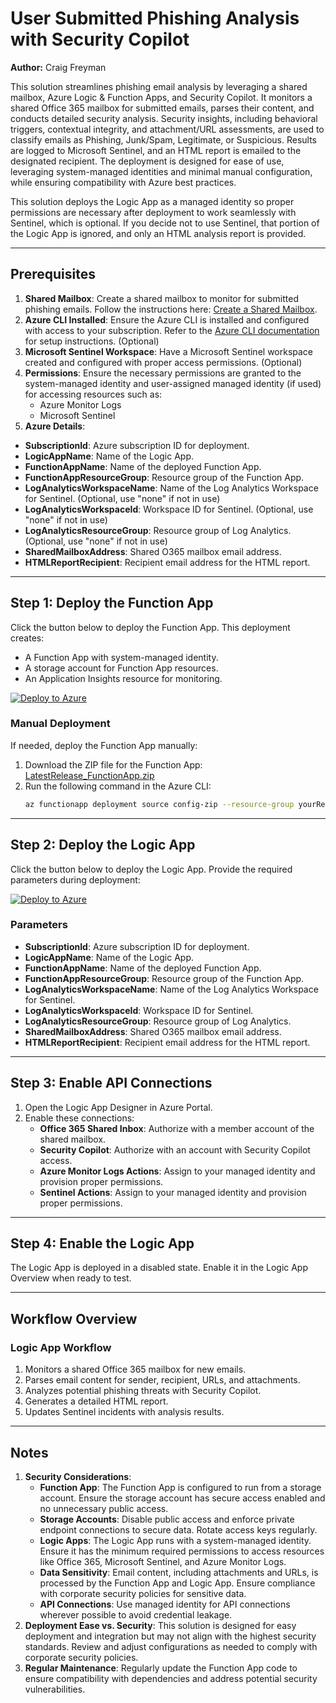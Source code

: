# User Submitted Phishing Analysis with Security Copilot
**Author:** Craig Freyman

This solution streamlines phishing email analysis by leveraging a shared mailbox, Azure Logic & Function Apps, and Security Copilot. It monitors a shared Office 365 mailbox for submitted emails, parses their content, and conducts detailed security analysis. Security insights, including behavioral triggers, contextual integrity, and attachment/URL assessments, are used to classify emails as Phishing, Junk/Spam, Legitimate, or Suspicious. Results are logged to Microsoft Sentinel, and an HTML report is emailed to the designated recipient. The deployment is designed for ease of use, leveraging system-managed identities and minimal manual configuration, while ensuring compatibility with Azure best practices.

This solution deploys the Logic App as a managed identity so proper permissions are necessary after deployment to work seamlessly with Sentinel, which is optional. If you decide not to use Sentinel, that portion of the Logic App is ignored, and only an HTML analysis report is provided.

---

## Prerequisites

1. **Shared Mailbox**: Create a shared mailbox to monitor for submitted phishing emails. Follow the instructions here: [Create a Shared Mailbox](https://learn.microsoft.com/en-us/microsoft-365/admin/email/create-a-shared-mailbox?view=o365-worldwide).
2. **Azure CLI Installed**: Ensure the Azure CLI is installed and configured with access to your subscription. Refer to the [Azure CLI documentation](https://learn.microsoft.com/en-us/cli/azure/install-azure-cli) for setup instructions. (Optional)
3. **Microsoft Sentinel Workspace**: Have a Microsoft Sentinel workspace created and configured with proper access permissions. (Optional)
4. **Permissions**: Ensure the necessary permissions are granted to the system-managed identity and user-assigned managed identity (if used) for accessing resources such as:
   - Azure Monitor Logs
   - Microsoft Sentinel
5. **Azure Details**:
- **SubscriptionId**: Azure subscription ID for deployment.
- **LogicAppName**: Name of the Logic App.
- **FunctionAppName**: Name of the deployed Function App.
- **FunctionAppResourceGroup**: Resource group of the Function App.
- **LogAnalyticsWorkspaceName**: Name of the Log Analytics Workspace for Sentinel. (Optional, use "none" if not in use)
- **LogAnalyticsWorkspaceId**: Workspace ID for Sentinel. (Optional, use "none" if not in use)
- **LogAnalyticsResourceGroup**: Resource group of Log Analytics. (Optional, use "none" if not in use)
- **SharedMailboxAddress**: Shared O365 mailbox email address.
- **HTMLReportRecipient**: Recipient email address for the HTML report.
---

## Step 1: Deploy the Function App

Click the button below to deploy the Function App. This deployment creates:
- A Function App with system-managed identity.
- A storage account for Function App resources.
- An Application Insights resource for monitoring.

[![Deploy to Azure](https://aka.ms/deploytoazurebutton)](https://portal.azure.com/#create/Microsoft.Template/uri/https%3A%2F%2Fraw.githubusercontent.com%2Fcd1zz%2Fsecuritycopilot%2Frefs%2Fheads%2Fmain%2FLogicApps%2FPhishingLogicApp%2FPhishingLA_Latest_Release%2Ffunctionapp_azuredeploy.json)

### Manual Deployment

If needed, deploy the Function App manually:
1. Download the ZIP file for the Function App: [LatestRelease_FunctionApp.zip](https://raw.githubusercontent.com/cd1zz/securitycopilot/refs/heads/main/LogicApps/PhishingLogicApp/PhishingLA_Latest_Release/LatestRelease_FunctionApp.zip)
2. Run the following command in the Azure CLI:
   ```bash
   az functionapp deployment source config-zip --resource-group yourResourceGroup --name yourFunctionAppName --src .\LatestRelease_FunctionApp.zip
   ```

---

## Step 2: Deploy the Logic App

Click the button below to deploy the Logic App. Provide the required parameters during deployment:

[![Deploy to Azure](https://aka.ms/deploytoazurebutton)](https://portal.azure.com/#create/Microsoft.Template/uri/https%3A%2F%2Fraw.githubusercontent.com%2Fcd1zz%2Fsecuritycopilot%2Frefs%2Fheads%2Fmain%2FLogicApps%2FPhishingLogicApp%2FPhishingLA_Latest_Release%2Flogicapp_azuredeploy.json)

### Parameters
- **SubscriptionId**: Azure subscription ID for deployment.
- **LogicAppName**: Name of the Logic App.
- **FunctionAppName**: Name of the deployed Function App.
- **FunctionAppResourceGroup**: Resource group of the Function App.
- **LogAnalyticsWorkspaceName**: Name of the Log Analytics Workspace for Sentinel.
- **LogAnalyticsWorkspaceId**: Workspace ID for Sentinel.
- **LogAnalyticsResourceGroup**: Resource group of Log Analytics.
- **SharedMailboxAddress**: Shared O365 mailbox email address.
- **HTMLReportRecipient**: Recipient email address for the HTML report.

---

## Step 3: Enable API Connections

1. Open the Logic App Designer in Azure Portal.
2. Enable these connections:
   - **Office 365 Shared Inbox**: Authorize with a member account of the shared mailbox.
   - **Security Copilot**: Authorize with an account with Security Copilot access.
   - **Azure Monitor Logs Actions**: Assign to your managed identity and provision proper permissions.
   - **Sentinel Actions**: Assign to your managed identity and provision proper permissions.

---

## Step 4: Enable the Logic App

The Logic App is deployed in a disabled state. Enable it in the Logic App Overview when ready to test.

---

## Workflow Overview

### Logic App Workflow
1. Monitors a shared Office 365 mailbox for new emails.
2. Parses email content for sender, recipient, URLs, and attachments.
3. Analyzes potential phishing threats with Security Copilot.
4. Generates a detailed HTML report.
5. Updates Sentinel incidents with analysis results.

---

## Notes

1. **Security Considerations**:  
   - **Function App**: The Function App is configured to run from a storage account. Ensure the storage account has secure access enabled and no unnecessary public access.
   - **Storage Accounts**: Disable public access and enforce private endpoint connections to secure data. Rotate access keys regularly.
   - **Logic Apps**: The Logic App runs with a system-managed identity. Ensure it has the minimum required permissions to access resources like Office 365, Microsoft Sentinel, and Azure Monitor Logs.
   - **Data Sensitivity**: Email content, including attachments and URLs, is processed by the Function App and Logic App. Ensure compliance with corporate security policies for sensitive data.
   - **API Connections**: Use managed identity for API connections wherever possible to avoid credential leakage.
2. **Deployment Ease vs. Security**: This solution is designed for easy deployment and integration but may not align with the highest security standards. Review and adjust configurations as needed to comply with corporate security policies.
3. **Regular Maintenance**: Regularly update the Function App code to ensure compatibility with dependencies and address potential security vulnerabilities.
